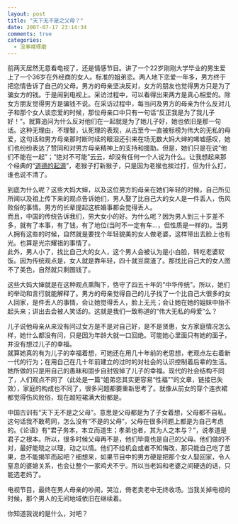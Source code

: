 ```yaml
---
layout: post
title: "天下无不是之父母？"
date: 2007-07-17 23:14:34
comments: true
categories:
  - 没事瞎琢磨
---
```

前两天居然无意看电视了，还是情感节目。讲了一个22岁刚刚大学毕业的男生爱上了一个36岁在外经商的女人。标准的姐弟恋。两人地下恋爱一年多，男方终于把恋情告诉了自己的父母。男方的母亲坚决反对，女方的朋友也觉得男方只是为了骗女方的钱。于是闹到电视上。采访过程中，可以看得出来两方是真心相爱的。除女方朋友觉得男方是骗钱不说。在采访过程中，每当问及男方的母亲为什么反对儿子和那个女人谈恋爱的时候，那位母亲口中只有一句话“反正我是为了我儿子好！”。就算追问为什么反对他们在一起就是为了她儿子好，她也依旧是那一句话。这种无理由，不理智，认死理的表现，从古至今一直被标榜为伟大的无私的母爱，这句话和男方母亲那时断时续的眼泪还引来在场无数大妈大婶的唏嘘感叹，她们也纷纷表达了赞同和对男方母亲精神上的支持和援助。但是，她们只是在说“他们不能在一起”；“绝对不可能”云云，却没有任何一个人说为什么。让我想起来那个经典的“[道德的起源][4667830b010007zz]”，老猴子打新猴子，只是因为老猴也挨过打，但为什么打，谁也说不清了。

到底为什么呢？这些大妈大婶，以及这位男方的母亲在她们年轻的时候，自己所见所闻以及祖上传下来的观点告诉她们，男人娶了比自己大的女人是一件丢人，伤风败俗的事情。男方的长辈提起这桩婚事都会觉得丢人。  
而且，中国的传统告诉我们，男大女小的好。为什么呢？因为男人到三十岁差不多，就有了本事，有了钱，有了地位(当时不一定有车...，但性质是一样的)。当男人拥有这些的时候，自然就是要找个年轻貌美的女人做老婆，这样带出去脸上也有光。也算是光宗耀祖的事情了。  
此外，男人小了，找比自己大的女人，这个男人会被认为是小白脸，转吃老婆软饭。因为传统观点是，女人就是靠年轻，四十就豆腐渣了。那找比自己大的女人图不了美色，自然就只剩图钱了。

这些大妈大婶就是在这种观点熏陶下，恪守了四五十年的“中华传统”。所以，她们的举动和言行就能解释了。男方的母亲觉得自己的儿子找了一个比自己大很多的女人回家，是件丢人的事情，会让她觉得丢人，脸上无光；会让她在她的姐妹中抬不起头来；讲出去会被人笑话的。这就是我们一致称道的“伟大无私的母爱”么？

儿子说他母亲从来没有问过女方是不是对自己好，是不是贤惠，女方家庭情况怎么样，她什么都没有问，只是因为年龄大就一口回绝。可能她心里面只有她的面子，并没有想过儿子的幸福。  
就算她真的有为儿子的幸福着想，可她还在用几十年前的老思想，老观点左右着新一代的行为；在用自己在几十年前建立的过时的对社会的认识控制着后辈的生活。她所做的只是用自己的愚昧和固步自封毁掉了儿子的幸福。现代的社会结构不同了，人们观点不同了（此处是一篇“姐弟恋其实更容易“性福””的文章，链接已失效），家庭的构成也不同了，很多问题都要重新思考了。就像从前女的穿个连衣裙都觉得伤风败俗，现在超短裙满大街都是。

中国古训有“天下无不是之父母”。意思是父母都是为了子女着想，父母都不自私。这句话我不敢苟同，怎么没有“不是的父母”，父母在很多问题上都是为自己考虑的。《论语》有“君子务本，本立而道生；孝弟也者，其为人之本与？”，说孝道是君子之根本。所以，很多时候父母再不是，他们毕竟也是自己的父母。他们做的不对，最好能晓之以理，动之以情。他们不给机会或者不知悔改，那只能自己吃了苦果，总不能揭竿而起吧？细想来，如果节目中的男方硬是把那个女人娶回家，令人窒息的婆媳关系，也会让整个一家鸡犬不宁。所以当老妈和老婆之间硬选的话，只能选老妈了。

电视节目，最终在男人母亲的吵闹，哭泣，倚老卖老中无终收场。当我关掉电视的时候，那个男人的无间地域依旧在继续着。

你知道我说的是什么，对吧？

 [4667830b010007zz]: http://blog.sina.com.cn/u/4667830b010007zz "道德的起源故事"
